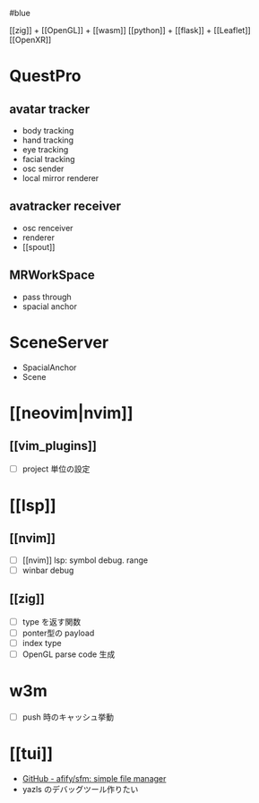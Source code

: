 #blue

[[zig]] + [[OpenGL]] + [[wasm]]
[[python]] + [[flask]] + [[Leaflet]]
[[OpenXR]]

# QuestPro

## avatar tracker
- body tracking
- hand tracking
- eye tracking
- facial tracking
- osc sender
- local mirror renderer

## avatracker receiver
- osc renceiver
- renderer
- [[spout]]

## MRWorkSpace
- pass through
- spacial anchor

# SceneServer
- SpacialAnchor
- Scene

# [[neovim|nvim]]
## [[vim_plugins]]
- [ ] project 単位の設定

# [[lsp]]
## [[nvim]]
- [ ] [[nvim]] lsp: symbol debug. range
- [ ] winbar debug

## [[zig]]
- [ ] type を返す関数
- [ ] ponter型の payload
- [ ] index type
- [ ] OpenGL parse code 生成

# w3m
- [ ] push 時のキャッシュ挙動

# [[tui]]
- [GitHub - afify/sfm: simple file manager](https://github.com/afify/sfm)
- yazls のデバッグツール作りたい

